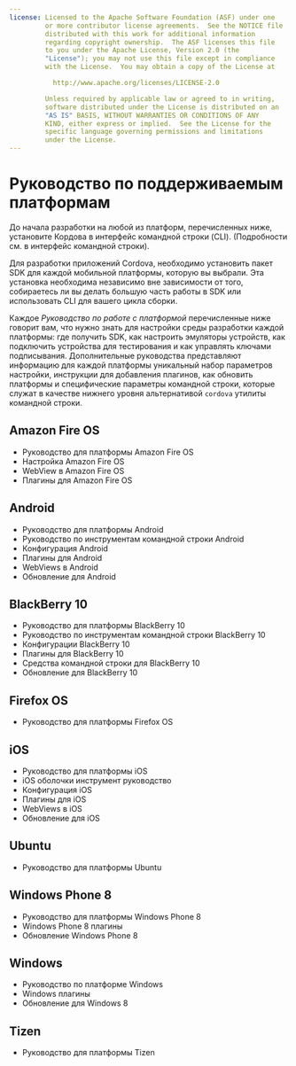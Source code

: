 ```yaml
---
license: Licensed to the Apache Software Foundation (ASF) under one
         or more contributor license agreements.  See the NOTICE file
         distributed with this work for additional information
         regarding copyright ownership.  The ASF licenses this file
         to you under the Apache License, Version 2.0 (the
         "License"); you may not use this file except in compliance
         with the License.  You may obtain a copy of the License at

           http://www.apache.org/licenses/LICENSE-2.0

         Unless required by applicable law or agreed to in writing,
         software distributed under the License is distributed on an
         "AS IS" BASIS, WITHOUT WARRANTIES OR CONDITIONS OF ANY
         KIND, either express or implied.  See the License for the
         specific language governing permissions and limitations
         under the License.
---
```


# Руководство по поддерживаемым платформам

До начала разработки на любой из платформ, перечисленных ниже, установите Кордова в интерфейс командной строки (CLI). (Подробности см. в интерфейс командной строки).

Для разработки приложений Cordova, необходимо установить пакет SDK для каждой мобильной платформы, которую вы выбрали. Эта установка необходима независимо вне зависимости от того, собираетесь ли вы делать большую часть работы в SDK или использовать CLI для вашего цикла сборки.

Каждое *Руководство по работе с платформой* перечисленные ниже говорит вам, что нужно знать для настройки среды разработки каждой платформы: где получить SDK, как настроить эмуляторы устройств, как подключить устройства для тестирования и как управлять ключами подписывания. Дополнительные руководства представляют информацию для каждой платформы уникальный набор параметров настройки, инструкции для добавления плагинов, как обновить платформы и специфические параметры командной строки, которые служат в качестве нижнего уровня альтернативой `cordova` утилиты командной строки.

## Amazon Fire OS

*   Руководство для платформы Amazon Fire OS
*   Настройка Amazon Fire OS
*   WebView в Amazon Fire OS
*   Плагины для Amazon Fire OS

## Android

*   Руководство для платформы Android
*   Руководство по инструментам командной строки Android
*   Конфигурация Android
*   Плагины для Android
*   WebViews в Android
*   Обновление для Android

## BlackBerry 10

*   Руководство для платформы BlackBerry 10
*   Руководство по инструментам командной строки BlackBerry 10
*   Конфигурации BlackBerry 10
*   Плагины для BlackBerry 10
*   Средства командной строки для BlackBerry 10
*   Обновление для BlackBerry 10

## Firefox OS

*   Руководство для платформы Firefox OS

## iOS

*   Руководство для платформы iOS
*   iOS оболочки инструмент руководство
*   Конфигурация iOS
*   Плагины для iOS
*   WebViews в iOS
*   Обновление для iOS

## Ubuntu

*   Руководство для платформы Ubuntu

## Windows Phone 8

*   Руководство для платформы Windows Phone 8
*   Windows Phone 8 плагины
*   Обновление Windows Phone 8

## Windows

*   Руководство по платформе Windows
*   Windows плагины
*   Обновление для Windows 8

## Tizen

*   Руководство для платформы Tizen